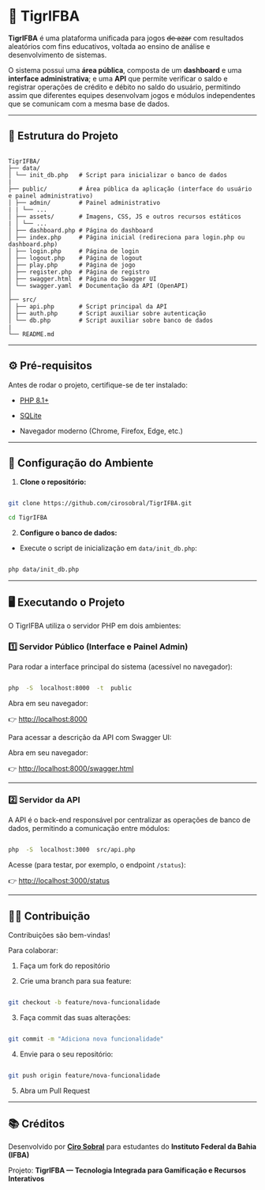 # 🐅 TigrIFBA

**TigrIFBA** é uma plataforma unificada para jogos ~~de azar~~ com resultados aleatórios com fins educativos, voltada ao ensino de análise e desenvolvimento de sistemas.

O sistema possui uma **área pública**, composta de um **dashboard** e uma **interface administrativa**; e uma **API** que permite verificar o saldo e registrar operações de crédito e débito no saldo do usuário, permitindo assim que diferentes equipes desenvolvam jogos e módulos independentes que se comunicam com a mesma base de dados.

---

## 🚀 Estrutura do Projeto

````

TigrIFBA/
├── data/
│ └── init_db.php   # Script para inicializar o banco de dados
|
├── public/         # Área pública da aplicação (interface do usuário e painel administrativo)
│ ├── admin/        # Painel administrativo
| | └── ...
│ ├── assets/       # Imagens, CSS, JS e outros recursos estáticos
| │ └── ...
│ ├── dashboard.php # Página do dashboard
│ ├── index.php     # Página inicial (redireciona para login.php ou dashboard.php)
│ ├── login.php     # Página de login
│ ├── logout.php    # Página de logout
│ ├── play.php      # Página de jogo
│ ├── register.php  # Página de registro
│ ├── swagger.html  # Página do Swagger UI
│ └── swagger.yaml  # Documentação da API (OpenAPI)
│
├── src/
│ ├── api.php       # Script principal da API
│ ├── auth.php      # Script auxiliar sobre autenticação
│ └── db.php        # Script auxiliar sobre banco de dados
|
└── README.md

````

---

## ⚙️ Pré-requisitos

Antes de rodar o projeto, certifique-se de ter instalado:

- [PHP 8.1+](https://www.php.net/downloads)

- [SQLite](https://www.sqlite.org/)

- Navegador moderno (Chrome, Firefox, Edge, etc.)

---

## 🧩 Configuração do Ambiente

1.  **Clone o repositório:**

```bash

git clone https://github.com/cirosobral/TigrIFBA.git

cd TigrIFBA

```

2.  **Configure o banco de dados:**

* Execute o script de inicialização em `data/init_db.php`:

```bash

php data/init_db.php

```

---

## 🖥️ Executando o Projeto

O TigrIFBA utiliza o servidor PHP em dois ambientes:

### 1️⃣ Servidor Público (Interface e Painel Admin)

Para rodar a interface principal do sistema (acessível no navegador):

```bash

php  -S  localhost:8000  -t  public

```

Abra em seu navegador:

👉 [http://localhost:8000](http://localhost:8000)

Para acessar a descrição da API com Swagger UI:

Abra em seu navegador:

👉 [http://localhost:8000/swagger.html](http://localhost:8000/swagger.html)

---

### 2️⃣ Servidor da API

A API é o back-end responsável por centralizar as operações de banco de dados, permitindo a comunicação entre módulos:

```bash

php  -S  localhost:3000  src/api.php

```

Acesse (para testar, por exemplo, o endpoint `/status`):

👉 [http://localhost:3000/status](http://localhost:3000/status)

---

## 🧑‍💻 Contribuição

Contribuições são bem-vindas!

Para colaborar:

1. Faça um fork do repositório

2. Crie uma branch para sua feature:

```bash

git checkout -b feature/nova-funcionalidade

```

3. Faça commit das suas alterações:

```bash

git commit -m "Adiciona nova funcionalidade"

```

4. Envie para o seu repositório:

```bash

git push origin feature/nova-funcionalidade

```

5. Abra um Pull Request

---

## 📚 Créditos

Desenvolvido por [**Ciro Sobral**](https://github.com/cirosobral) para estudantes do **Instituto Federal da Bahia (IFBA)**

Projeto: **TigrIFBA — Tecnologia Integrada para Gamificação e Recursos Interativos**